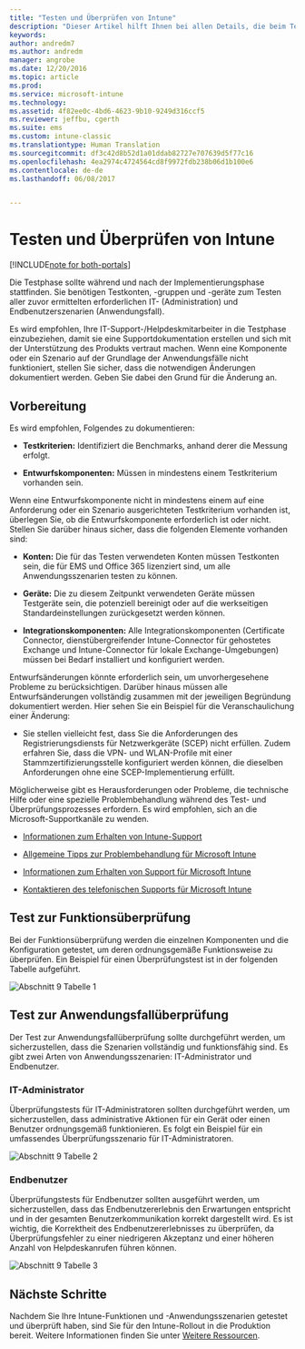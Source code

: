 ```yaml
---
title: "Testen und Überprüfen von Intune"
description: "Dieser Artikel hilft Ihnen bei allen Details, die beim Testen und Überprüfen einer reinen Intune-Cloudlösung in Ihrer Umgebung berücksichtigt werden müssen."
keywords: 
author: andredm7
ms.author: andredm
manager: angrobe
ms.date: 12/20/2016
ms.topic: article
ms.prod: 
ms.service: microsoft-intune
ms.technology: 
ms.assetid: 4f82ee0c-4bd6-4623-9b10-9249d316ccf5
ms.reviewer: jeffbu, cgerth
ms.suite: ems
ms.custom: intune-classic
ms.translationtype: Human Translation
ms.sourcegitcommit: df3c42d8b52d1a01ddab82727e707639d5f77c16
ms.openlocfilehash: 4ea2974c4724564cd8f9972fdb238b06d1b100e6
ms.contentlocale: de-de
ms.lasthandoff: 06/08/2017


---
```


# <a name="intune-testing-and-validation"></a>Testen und Überprüfen von Intune

[!INCLUDE[note for both-portals](./includes/note-for-both-portals.md)]

Die Testphase sollte während und nach der Implementierungsphase stattfinden. Sie benötigen Testkonten, -gruppen und -geräte zum Testen aller zuvor ermittelten erforderlichen IT- (Administration) und Endbenutzerszenarien (Anwendungsfall).

Es wird empfohlen, Ihre IT-Support-/Helpdeskmitarbeiter in die Testphase einzubeziehen, damit sie eine Supportdokumentation erstellen und sich mit der Unterstützung des Produkts vertraut machen. Wenn eine Komponente oder ein Szenario auf der Grundlage der Anwendungsfälle nicht funktioniert, stellen Sie sicher, dass die notwendigen Änderungen dokumentiert werden. Geben Sie dabei den Grund für die Änderung an.

## <a name="before-you-begin"></a>Vorbereitung

Es wird empfohlen, Folgendes zu dokumentieren:

-   **Testkriterien:** Identifiziert die Benchmarks, anhand derer die Messung erfolgt.

-   **Entwurfskomponenten:** Müssen in mindestens einem Testkriterium vorhanden sein.

Wenn eine Entwurfskomponente nicht in mindestens einem auf eine Anforderung oder ein Szenario ausgerichteten Testkriterium vorhanden ist, überlegen Sie, ob die Entwurfskomponente erforderlich ist oder nicht. Stellen Sie darüber hinaus sicher, dass die folgenden Elemente vorhanden sind:

-   **Konten:** Die für das Testen verwendeten Konten müssen Testkonten sein, die für EMS und Office 365 lizenziert sind, um alle Anwendungsszenarien testen zu können.

-   **Geräte:** Die zu diesem Zeitpunkt verwendeten Geräte müssen Testgeräte sein, die potenziell bereinigt oder auf die werkseitigen Standardeinstellungen zurückgesetzt werden können.

-   **Integrationskomponenten:** Alle Integrationskomponenten (Certificate Connector, dienstübergreifender Intune-Connector für gehostetes Exchange und Intune-Connector für lokale Exchange-Umgebungen) müssen bei Bedarf installiert und konfiguriert werden.

Entwurfsänderungen könnte erforderlich sein, um unvorhergesehene Probleme zu berücksichtigen. Darüber hinaus müssen alle Entwurfsänderungen vollständig zusammen mit der jeweiligen Begründung dokumentiert werden. Hier sehen Sie ein Beispiel für die Veranschaulichung einer Änderung:

-   Sie stellen vielleicht fest, dass Sie die Anforderungen des Registrierungsdiensts für Netzwerkgeräte (SCEP) nicht erfüllen. Zudem erfahren Sie, dass die VPN- und WLAN-Profile mit einer Stammzertifizierungsstelle konfiguriert werden können, die dieselben Anforderungen ohne eine SCEP-Implementierung erfüllt.

Möglicherweise gibt es Herausforderungen oder Probleme, die technische Hilfe oder eine spezielle Problembehandlung während des Test- und Überprüfungsprozesses erfordern. Es wird empfohlen, sich an die Microsoft-Supportkanäle zu wenden.

-   [Informationen zum Erhalten von Intune-Support](/intune-classic/troubleshoot/how-to-get-support-for-microsoft-intune)

-   [Allgemeine Tipps zur Problembehandlung für Microsoft Intune](/intune-classic/troubleshoot/general-troubleshooting-tips-for-microsoft-intune)

-   [Informationen zum Erhalten von Support für Microsoft Intune](/intune-classic/troubleshoot/how-to-get-support-for-microsoft-intune)

-   [Kontaktieren des telefonischen Supports für Microsoft Intune](/intune-classic/troubleshoot/contact-assisted-phone-support-for-microsoft-intune)

## <a name="functional-validation-testing"></a>Test zur Funktionsüberprüfung

Bei der Funktionsüberprüfung werden die einzelnen Komponenten und die Konfiguration getestet, um deren ordnungsgemäße Funktionsweise zu überprüfen. Ein Beispiel für einen Überprüfungstest ist in der folgenden Tabelle aufgeführt.

![Abschnitt 9 Tabelle 1](./media/section-9-image-1-table.PNG)

## <a name="use-case-validation-testing"></a>Test zur Anwendungsfallüberprüfung

Der Test zur Anwendungsfallüberprüfung sollte durchgeführt werden, um sicherzustellen, dass die Szenarien vollständig und funktionsfähig sind. Es gibt zwei Arten von Anwendungsszenarien: IT-Administrator und Endbenutzer.

### <a name="it-admin"></a>IT-Administrator

Überprüfungstests für IT-Administratoren sollten durchgeführt werden, um sicherzustellen, dass administrative Aktionen für ein Gerät oder einen Benutzer ordnungsgemäß funktionieren. Es folgt ein Beispiel für ein umfassendes Überprüfungsszenario für IT-Administratoren.

![Abschnitt 9 Tabelle 2](./media/section-9-image-2-table.PNG)

### <a name="end-user"></a>Endbenutzer

Überprüfungstests für Endbenutzer sollten ausgeführt werden, um sicherzustellen, dass das Endbenutzererlebnis den Erwartungen entspricht und in der gesamten Benutzerkommunikation korrekt dargestellt wird. Es ist wichtig, die Korrektheit des Endbenutzererlebnisses zu überprüfen, da Überprüfungsfehler zu einer niedrigeren Akzeptanz und einer höheren Anzahl von Helpdeskanrufen führen können.

![Abschnitt 9 Tabelle 3](./media/section-9-image-3-table.PNG)

## <a name="next-steps"></a>Nächste Schritte

Nachdem Sie Ihre Intune-Funktionen und -Anwendungsszenarien getestet und überprüft haben, sind Sie für den Intune-Rollout in die Produktion bereit. Weitere Informationen finden Sie unter [Weitere Ressourcen](planning-guide-resources.md).

